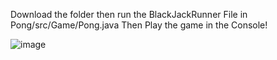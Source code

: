 Download the folder then run the BlackJackRunner File in Pong/src/Game/Pong.java
Then Play the game in the Console!

![image](https://github.com/Suvan8806/Pong-Game/assets/152588672/dfb9ee87-6f1c-48a3-ade7-47a60884f92b)
